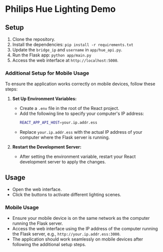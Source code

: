 # Philips Hue Lighting Demo

## Setup

1. Clone the repository.
2. Install the dependencies: `pip install -r requirements.txt`
3. Update the `bridge_ip` and `username` in `app/hue_api.py`.
4. Run the Flask app: `python app/main.py`
5. Access the web interface at `http://localhost:5000`.

### Additional Setup for Mobile Usage

To ensure the application works correctly on mobile devices, follow these steps:

1. **Set Up Environment Variables:**
   - Create a `.env` file in the root of the React project.
   - Add the following line to specify your computer's IP address:
     ```bash
     REACT_APP_API_HOST=your.ip.addr.ess
     ```
   - Replace `your.ip.addr.ess` with the actual IP address of your computer where the Flask server is running.

2. **Restart the Development Server:**
   - After setting the environment variable, restart your React development server to apply the changes.

## Usage

- Open the web interface.
- Click the buttons to activate different lighting scenes.

### Mobile Usage

- Ensure your mobile device is on the same network as the computer running the Flask server.
- Access the web interface using the IP address of the computer running the Flask server, e.g., `http://your.ip.addr.ess:3000`.
- The application should work seamlessly on mobile devices after following the additional setup steps.
